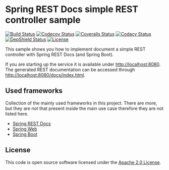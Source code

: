 # Spring REST Docs simple REST controller sample
[![Build Status](https://travis-ci.org/ingogriebsch/sample-spring-restdocs-simple-restcontroller.svg?branch=master)](https://travis-ci.org/ingogriebsch/sample-spring-restdocs-simple-restcontroller)
[![Codecov Status](https://codecov.io/gh/ingogriebsch/sample-spring-restdocs-simple-restcontroller/branch/master/graph/badge.svg)](https://codecov.io/gh/ingogriebsch/sample-spring-restdocs-simple-restcontroller)
[![Coveralls Status](https://coveralls.io/repos/github/ingogriebsch/sample-spring-restdocs-simple-restcontroller/badge.svg?branch=master)](https://coveralls.io/github/ingogriebsch/sample-spring-restdocs-simple-restcontroller?branch=master)
[![Codacy Status](https://api.codacy.com/project/badge/Grade/932a7d3670e64310a345db7df8db6305)](https://app.codacy.com/app/ingo.griebsch/sample-spring-restdocs-simple-restcontroller?utm_source=github.com&utm_medium=referral&utm_content=ingogriebsch/sample-spring-restdocs-simple-restcontroller&utm_campaign=Badge_Grade_Dashboard)
[![DepShield Status](https://depshield.sonatype.org/badges/ingogriebsch/sample-spring-restdocs-simple-restcontroller/depshield.svg)](https://depshield.github.io)
[![License](http://img.shields.io/:license-apache-blue.svg)](http://www.apache.org/licenses/LICENSE-2.0.html)

This sample shows you how to implement document a simple REST controller with Spring REST Docs (and Spring Boot).

If you are starting up the service it is available under <http://localhost:8080>.
The generated REST documentation can be accessed through <http://localhost:8080/docs/index.html>.

## Used frameworks
Collection of the mainly used frameworks in this project. There are more, but they are not that present inside the main use case therefore they are not listed here.

*   [Spring REST Docs](https://docs.spring.io/spring-restdocs/docs/1.2.6.RELEASE/reference/html5/)
*   [Spring Web](https://docs.spring.io/spring/docs/4.3.12.RELEASE/spring-framework-reference/htmlsingle/#spring-web)
*   [Spring Boot](https://docs.spring.io/spring-boot/docs/1.5.10.RELEASE/reference/htmlsingle)

## License
This code is open source software licensed under the [Apache 2.0 License](https://www.apache.org/licenses/LICENSE-2.0.html).
